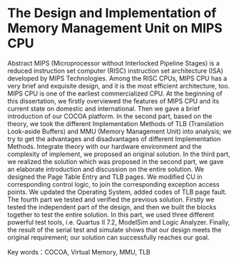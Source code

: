# The Design and Implementation of Memory Management Unit on MIPS CPU

Abstract
MIPS (Microprocessor without Interlocked Pipeline Stages) is a reduced instruction set computer (RISC) instruction set architecture (ISA) developed by MIPS Technologies. Among the RISC CPUs, MIPS CPU has a very brief and exquisite design, and it is the most efficient architecture, too. MIPS CPU is one of the earliest commercialized CPU. 
At the beginning of this dissertation, we firstly overviewed the features of MIPS CPU and its current state on domestic and international. Then we gave a brief introduction of our COCOA platform.
In the second part, based on the theory, we took the different Implementation Methods of TLB (Translation Look-aside Buffers) and MMU (Memory Management Unit) into analysis; we try to get the advantages and disadvantages of different Implementation Methods. Integrate theory with our hardware environment and the complexity of implement, we proposed an original solution.
 In the third part, we realized the solution which was proposed in the second part, we gave an elaborate introduction and discussion on the entire solution. We designed the Page Table Entry and TLB pages. We modified CU in corresponding control logic, to join the corresponding exception access points. We updated the Operating System, added codes of TLB page fault.
 The fourth part we tested and verified the previous solution. Firstly we tested the independent part of the design, and then we built the blocks together to test the entire solution. In this part, we used three different powerful test tools, i.e. Quartus II 7.2, ModelSim and Logic Analyzer. Finally, the result of the serial test and simulate shows that our design meets the original requirement; our solution can successfully reaches our goal.

Key words：COCOA, Virtual Memory, MMU, TLB
